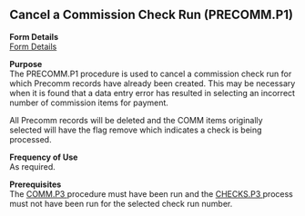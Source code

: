 ##  Cancel a Commission Check Run (PRECOMM.P1)

<PageHeader />

**Form Details**  
[ Form Details ](PRECOMM-P1-1/README.md)   

**Purpose**  
The PRECOMM.P1 procedure is used to cancel a commission check run for which
Precomm records have already been created. This may be necessary when it is
found that a data entry error has resulted in selecting an incorrect number of
commission items for payment.  
  
All Precomm records will be deleted and the COMM items originally selected
will have the flag remove which indicates a check is being processed.

**Frequency of Use**  
As required.

**Prerequisites**  
The [ COMM.P3 ](../COMM-P3/README.md) procedure must have been run and the [ CHECKS.P3 ](../CHECKS-P3/README.md) process must not have been run for the selected check run number. 

<badge text= "Version 8.10.57" vertical="middle" />

<PageFooter />